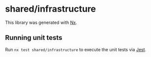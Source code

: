 # shared/infrastructure

This library was generated with [Nx](https://nx.dev).

## Running unit tests

Run `nx test shared/infrastructure` to execute the unit tests via [Jest](https://jestjs.io).
